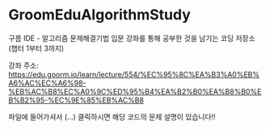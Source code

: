 # GroomEduAlgorithmStudy
구름 IDE - 알고리즘 문제해결기법 입문 강좌를 통해 공부한 것을 남기는 코딩 저장소 (챕터 1부터 3까지)

강좌 주소: https://edu.goorm.io/learn/lecture/554/%EC%95%8C%EA%B3%A0%EB%A6%AC%EC%A6%98-%EB%AC%B8%EC%A0%9C%ED%95%B4%EA%B2%B0%EA%B8%B0%EB%B2%95-%EC%9E%85%EB%AC%B8

파일에 들어가셔서 (...) 클릭하시면 해당 코드의 문제 설명이 있습니다!!
